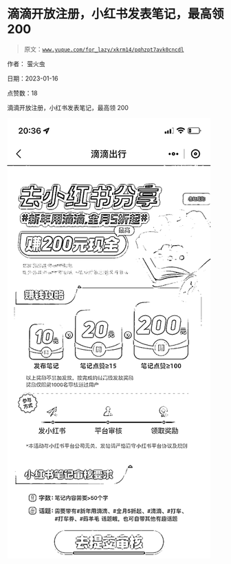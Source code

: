 # 滴滴开放注册，小红书发表笔记，最高领 200

> 原文：[`www.yuque.com/for_lazy/xkrm14/pqhzpt7avk0cncdl`](https://www.yuque.com/for_lazy/xkrm14/pqhzpt7avk0cncdl)



作者： 萤火虫 

日期：2023-01-16 

点赞数：18 

滴滴开放注册，小红书发表笔记，最高领 200 

![](img/8efaacdb5b8b8a6634862f37ea2d161d.png) 

